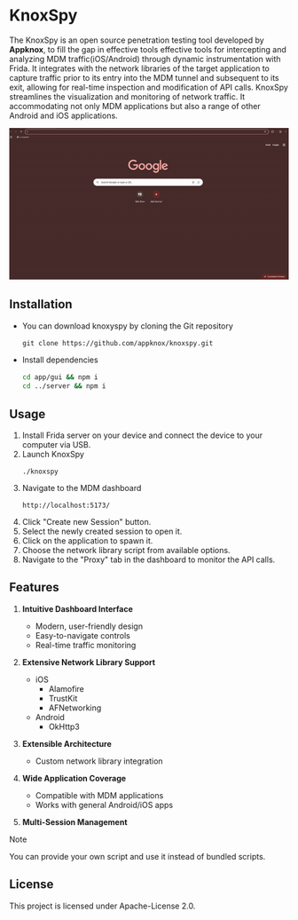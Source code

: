 # KnoxSpy

The KnoxSpy is an open source penetration testing tool developed by **Appknox**, to fill the gap in effective tools effective tools for intercepting and analyzing MDM traffic(iOS/Android) through dynamic instrumentation with Frida. It integrates with the network libraries of the target application to capture traffic prior to its entry into the MDM tunnel and subsequent to its exit, allowing for real-time inspection and modification of API calls. KnoxSpy streamlines the visualization and monitoring of network traffic. It accommodating not only MDM applications but also a range of other Android and iOS applications.

![](./screenshots/android.gif)

## Installation

- You can download knoxyspy by cloning the Git repository
    ```plain
    git clone https://github.com/appknox/knoxspy.git
    ```
- Install dependencies
    ```bash
    cd app/gui && npm i
    cd ../server && npm i
    ```

## Usage

1. Install Frida server on your device and connect the device to your computer via USB.
2. Launch KnoxSpy
    ```plain
    ./knoxspy
    ```
3. Navigate to the MDM dashboard
    ```plain
    http://localhost:5173/
    ```
4. Click "Create new Session" button.
5. Select the newly created session to open it.
6. Click on the application to spawn it.
7. Choose the network library script from available options.
8. Navigate to the "Proxy" tab in the dashboard to monitor the API calls.

## Features

1. **Intuitive Dashboard Interface**
    - Modern, user-friendly design
    - Easy-to-navigate controls
    - Real-time traffic monitoring

2. **Extensive Network Library Support**
    - iOS
        - Alamofire
        - TrustKit
        - AFNetworking
    - Android
        - OkHttp3

3. **Extensible Architecture**
    - Custom network library integration

4. **Wide Application Coverage**
    - Compatible with MDM applications
    - Works with general Android/iOS apps

5. **Multi-Session Management**

> [!NOTE]
> You can provide your own script and use it instead of bundled scripts.

## License

This project is licensed under Apache-License 2.0.